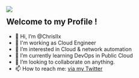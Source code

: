 <img src='https://i.pinimg.com/originals/28/94/3f/28943f1f65029b726520e0a202900d2c.gif' align='left'>

  
  
  
  
  
## Welcome to my Profile !

- 👋 Hi, I’m @ChrisIIx
- 🏫 I'm working as Cloud Engineer
- 👀 I’m interested in Cloud & network automation
- 🌱 I’m currently learning DevOps in Public Cloud
- 💞️ I’m looking to collaborate on anything.
- 📫 How to reach me: [via my Twitter](https://twitter.com/Christogo_)

